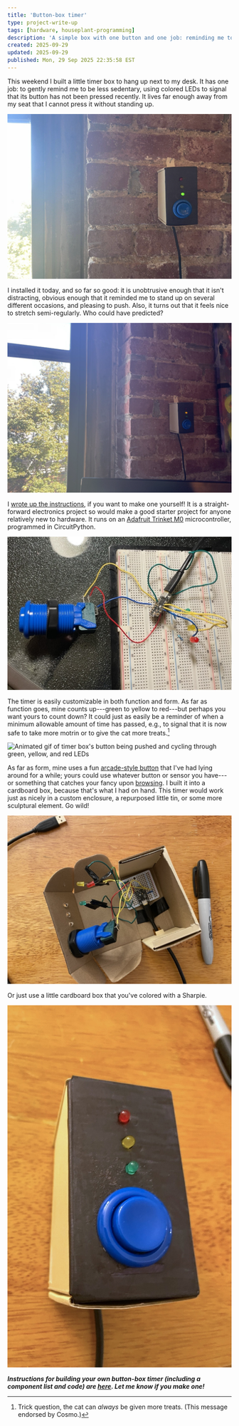 ```yaml
---
title: 'Button-box timer'
type: project-write-up
tags: [hardware, houseplant-programming]
description: 'A simple box with one button and one job: reminding me to push that button.'
created: 2025-09-29
updated: 2025-09-29
published: Mon, 29 Sep 2025 22:35:58 EST
---
```


This weekend I built a little timer box to hang up next to my desk. It has one job: to gently remind me to be less sedentary, using colored LEDs to signal that its button has not been pressed recently. It lives far enough away from my seat that I cannot press it without standing up.

![Photo of brick wall with small cardboard box on it; box has single button and single green light glowing.](./assets/green.png)

I installed it today, and so far so good: it is unobtrusive enough that it isn't distracting, obvious enough that it reminded me to stand up on several different occasions, and pleasing to push. Also, it turns out that it feels nice to stretch semi-regularly. Who could have predicted?

![Same photo as before, but with yellow light illuminated](./assets/yellow.png)

I [wrote up the instructions](https://github.com/hannahilea/button-box-timer), if you want to make one yourself! 
It is a straight-forward electronics project so would make a good starter project for anyone relatively new to hardware. It runs on an [Adafruit Trinket M0](https://www.adafruit.com/product/3500) microcontroller, programmed in CircuitPython.

![Photo of electronics breadboard with various wires and buttons attached.](./assets/breadboard.jpeg)

The timer is easily customizable in both function and form.
As far as function goes, mine counts up---green to yellow to red---but perhaps you want yours to count down? It could just as easily be a reminder of when a minimum allowable amount of time has passed, e.g., to signal that it is now safe to take more motrin or to give the cat more treats.[^trick]

[^trick]: Trick question, the cat can _always_ be given more treats. (This message endorsed by Cosmo.)

![Animated gif of timer box's button being pushed and cycling through green, yellow, and red LEDs](./assets/timer.gif)

As far as form, mine uses a fun [arcade-style button](https://www.adafruit.com/product/3490) that I've had lying around for a while; yours could use whatever button or sensor you have---or something that catches your fancy upon [browsing](https://www.adafruit.com/category/235). I built it into a cardboard box, because that's what I had on hand. This timer would work just as nicely in a custom enclosure, a repurposed little tin, or some more sculptural element. Go wild! 

![Photo of electronics in open cardboard box](./assets/box-open.jpeg)

Or just use a little cardboard box that you've colored with a Sharpie.

![Close-up photo of timer box, with one button and three LEDs](./assets/box-closed.jpeg)


***Instructions for building your own button-box timer (including a component list and code) are [here](https://github.com/hannahilea/button-box-timer). Let me know if you make one!***
